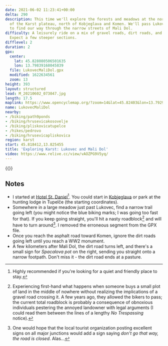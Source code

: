 ```yaml
---
date: 2021-06-02 11:23:41+00:00
delta: 290
description: This time we'll explore the forests and meadows at the northern edge
  of the Karst plateau, north of Kobjeglava and Komen. We'll pass Lukovec and try
  to find our way through the narrow streets of Mali Dol.
difficulty: A leisurely ride on a mix of gravel roads, dirt roads, and single-tracks.
  Expect a few steeper sections.
difflevel: 2
duration: 2
gpx:
  center:
    lat: 45.828080506501635
    lon: 13.79839168045839
  file: LukovecMaliDol.gpx
  modified: 1622634561
  zoom: 13
height: 393
layout: structured
lead: M_20210602_073047.jpg
length: 17.5
maplink: https://www.opencyclemap.org/?zoom=14&lat=45.82403&lon=13.79297&layers=B0000
name: LukovecMaliDol
nearby:
- /biking/path9ponds
- /biking/hrusevicakosovelje
- /biking/pliskovicatupelce
- /hikes/pedrovo
- /biking/hrusevicapliskovica
region: karst
start: 45.818412,13.825455
title: 'Exploring Karst: Lukovec and Mali Dol'
video: https://www.relive.cc/view/vAOZPG9V5yq/
---
```

{{<hike-details description="yes">}}

## Notes

* I started at [Hotel St. Daniel](https://www.stdaniel.si/en/)[^1]. You could start in [Kobjeglava](../path9ponds) or park at the hunting lodge in Tupelče (the starting coordinates).
* Somewhere in a large meadow just past Lukovec, find a narrow trail going left (you might notice the blue biking marks; I was going too fast for that). If you keep going straight, you'll hit a nasty roadblock[^2] and will have to turn around[^3]. I removed the erroneous segment from the GPX file.
* Once you reach the asphalt road toward Komen, ignore the dirt roads going left until you reach a WW2 monument.
* A few kilometers after Mali Dol, the dirt road turns left, and there's a small sign for *Spacalova pot* on the right, sending you straight onto a narrow footpath. Don't miss it - the dirt road ends at a pasture.

[^1]: Highly recommended if you're looking for a quiet and friendly place to stay.

[^2]: Experiencing first-hand what happens when someone buys a small plot of land in the middle of nowhere without realizing the implications of a gravel road crossing it. A few years ago, they allowed the bikers to pass; the current total roadblock is probably a consequence of obnoxious individuals pestering the annoyed landowner with legal arguments (I could read them between the lines of a lengthy _No Trespassing_ notice).

[^3]: One would hope that the local tourist organization posting excellent signs on all major junctions would add a sign saying _don't go that way, the road is closed_. Alas...
